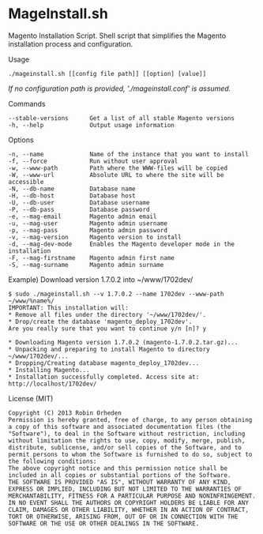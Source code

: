 MageInstall.sh
==============

Magento Installation Script. Shell script that simplifies the Magento installation process and configuration.

  Usage

    ./mageinstall.sh [[config file path]] [[option] [value]]

*If no configuration path is provided, './mageinstall.conf' is assumed.*

  Commands

    --stable-versions      Get a list of all stable Magento versions
    -h, --help             Output usage information

  Options
  
    -n, --name             Name of the instance that you want to install
    -f, --force            Run without user approval
    -w, --www-path         Path where the WWW-files will be copied
    -W, --www-url          Absolute URL to where the site will be accessible
    -N, --db-name          Database name
    -H, --db-host          Database host
    -U, --db-user          Database username
    -P, --db-pass          Database password
    -e, --mag-email        Magento admin email
    -u, --mag-user         Magento admin username
    -p, --mag-pass         Magento admin password
    -v, --mag-version      Magento version to install
    -d, --mag-dev-mode     Enables the Magento developer mode in the installation
    -F, --mag-firstname    Magento admin first name
    -S, --mag-surname      Magento admin surname

  Example) Download version 1.7.0.2 into ~/www/1702dev/
  
    $ sudo ./mageinstall.sh --v 1.7.0.2 --name 1702dev --www-path ~/www/%name%/
    IMPORTANT: This installation will:
    * Remove all files under the directory '~/www/1702dev/'.
    * Drop/create the database 'magento_deploy_1702dev'.
    Are you really sure that you want to continue y/n [n]? y
    
    * Downloading Magento version 1.7.0.2 (magento-1.7.0.2.tar.gz)...
    * Unpacking and preparing to install Magento to directory ~/www/1702dev/...
    * Dropping/Creating database magento_deploy_1702dev...
    * Installing Magento...
    * Installation successfully completed. Access site at: http://localhost/1702dev/

  License (MIT)
    
    Copyright (C) 2013 Robin Orheden
    Permission is hereby granted, free of charge, to any person obtaining a copy of this software and associated documentation files (the "Software"), to deal in the Software without restriction, including without limitation the rights to use, copy, modify, merge, publish, distribute, sublicense, and/or sell copies of the Software, and to permit persons to whom the Software is furnished to do so, subject to the following conditions:
    The above copyright notice and this permission notice shall be included in all copies or substantial portions of the Software.
    THE SOFTWARE IS PROVIDED "AS IS", WITHOUT WARRANTY OF ANY KIND, EXPRESS OR IMPLIED, INCLUDING BUT NOT LIMITED TO THE WARRANTIES OF MERCHANTABILITY, FITNESS FOR A PARTICULAR PURPOSE AND NONINFRINGEMENT. IN NO EVENT SHALL THE AUTHORS OR COPYRIGHT HOLDERS BE LIABLE FOR ANY CLAIM, DAMAGES OR OTHER LIABILITY, WHETHER IN AN ACTION OF CONTRACT, TORT OR OTHERWISE, ARISING FROM, OUT OF OR IN CONNECTION WITH THE SOFTWARE OR THE USE OR OTHER DEALINGS IN THE SOFTWARE.
